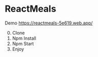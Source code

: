 # ReactMeals 
Demo https://reactmeals-5e619.web.app/

0. Clone
1. Npm Install
2. Npm Start
3. Enjoy
